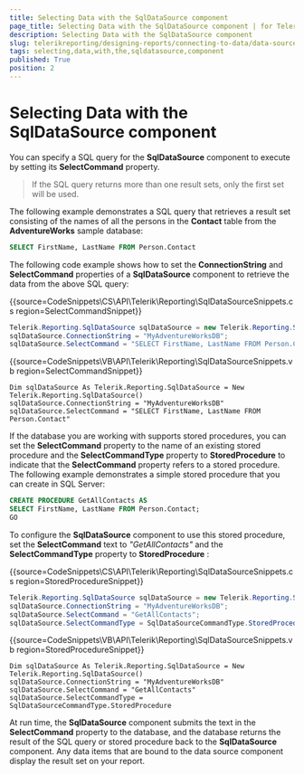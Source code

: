 ```yaml
---
title: Selecting Data with the SqlDataSource component
page_title: Selecting Data with the SqlDataSource component | for Telerik Reporting Documentation
description: Selecting Data with the SqlDataSource component
slug: telerikreporting/designing-reports/connecting-to-data/data-source-components/sqldatasource-component/selecting-data-with-the-sqldatasource-component
tags: selecting,data,with,the,sqldatasource,component
published: True
position: 2
---
```


# Selecting Data with the SqlDataSource component



You can specify a SQL query for the __SqlDataSource__  component to execute by setting its           __SelectCommand__  property.         

> If the SQL query returns more than one result sets, only the first set will be used.

The following example demonstrates a SQL query that retrieves           a result set consisting of the names of all the persons in the __Contact__  table from the           __AdventureWorks__  sample database:         

    
````sql
SELECT FirstName, LastName FROM Person.Contact
````

The following code example shows how to set the __ConnectionString__  and __SelectCommand__  properties of a __SqlDataSource__  component to retrieve the           data from the above SQL query:         

{{source=CodeSnippets\CS\API\Telerik\Reporting\SqlDataSourceSnippets.cs region=SelectCommandSnippet}}
````C#
Telerik.Reporting.SqlDataSource sqlDataSource = new Telerik.Reporting.SqlDataSource();
sqlDataSource.ConnectionString = "MyAdventureWorksDB";
sqlDataSource.SelectCommand = "SELECT FirstName, LastName FROM Person.Contact";
````
{{source=CodeSnippets\VB\API\Telerik\Reporting\SqlDataSourceSnippets.vb region=SelectCommandSnippet}}
````VB
Dim sqlDataSource As Telerik.Reporting.SqlDataSource = New Telerik.Reporting.SqlDataSource()
sqlDataSource.ConnectionString = "MyAdventureWorksDB"
sqlDataSource.SelectCommand = "SELECT FirstName, LastName FROM Person.Contact"
````

If the database you are working with supports stored procedures, you can set the __SelectCommand__  property to the name of an existing stored procedure and the __SelectCommandType__  property to __StoredProcedure__  to indicate that the __SelectCommand__  property refers to a stored procedure. The following example demonstrates a simple           stored procedure that you can create in SQL Server:         

    
````SQL
CREATE PROCEDURE GetAllContacts AS
SELECT FirstName, LastName FROM Person.Contact;
GO
````

To configure the __SqlDataSource__  component to use this stored procedure, set the           __SelectCommand__  text to *"GetAllContacts"*  and the           __SelectCommandType__  property to __StoredProcedure__ :         

{{source=CodeSnippets\CS\API\Telerik\Reporting\SqlDataSourceSnippets.cs region=StoredProcedureSnippet}}
````C#
Telerik.Reporting.SqlDataSource sqlDataSource = new Telerik.Reporting.SqlDataSource();
sqlDataSource.ConnectionString = "MyAdventureWorksDB";
sqlDataSource.SelectCommand = "GetAllContacts";
sqlDataSource.SelectCommandType = SqlDataSourceCommandType.StoredProcedure;
````
{{source=CodeSnippets\VB\API\Telerik\Reporting\SqlDataSourceSnippets.vb region=StoredProcedureSnippet}}
````VB
Dim sqlDataSource As Telerik.Reporting.SqlDataSource = New Telerik.Reporting.SqlDataSource()
sqlDataSource.ConnectionString = "MyAdventureWorksDB"
sqlDataSource.SelectCommand = "GetAllContacts"
sqlDataSource.SelectCommandType = SqlDataSourceCommandType.StoredProcedure
````

At run time, the __SqlDataSource__  component submits the text in the __SelectCommand__  property to the database, and the database returns the result of the SQL query or stored procedure           back to the __SqlDataSource__  component. Any data items that are bound to the data source           component display the result set on your report.

